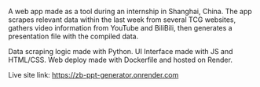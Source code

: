 A web app made as a tool during an internship in Shanghai, China. 
The app scrapes relevant data within the last week from several TCG websites, gathers video information from YouTube and BiliBili, then generates a presentation file with the compiled data.

Data scraping logic made with Python. 
UI Interface made with JS and HTML/CSS. 
Web deploy made with Dockerfile and hosted on Render.

Live site link: https://zb-ppt-generator.onrender.com
